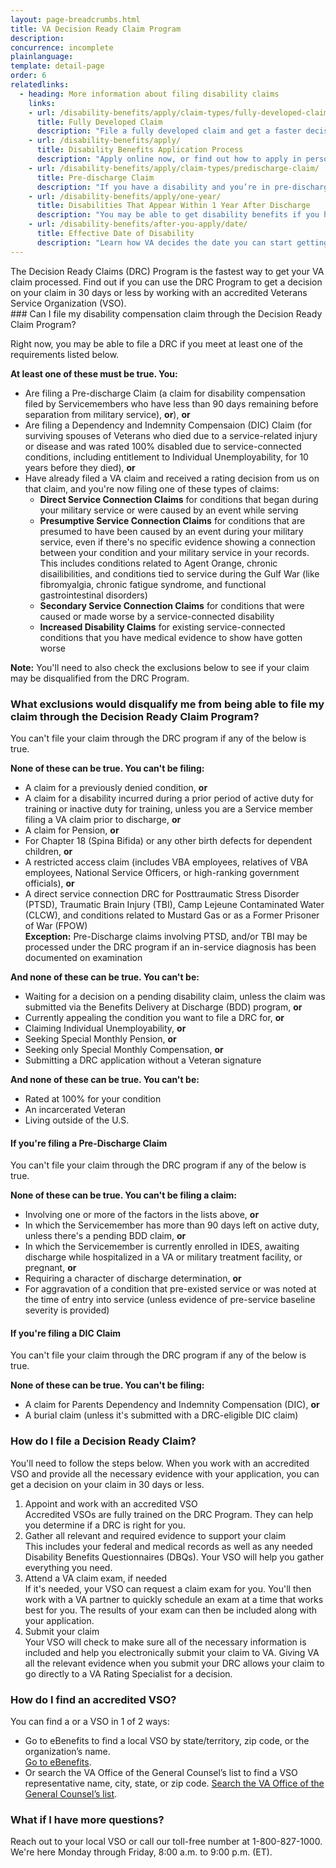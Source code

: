 ```yaml
---
layout: page-breadcrumbs.html
title: VA Decision Ready Claim Program
description: 
concurrence: incomplete
plainlanguage: 
template: detail-page
order: 6
relatedlinks:
  - heading: More information about filing disability claims
    links:
    - url: /disability-benefits/apply/claim-types/fully-developed-claim/
      title: Fully Developed Claim 
      description: "File a fully developed claim and get a faster decision on your disability benefits claim."
    - url: /disability-benefits/apply/
      title: Disability Benefits Application Process
      description: "Apply online now, or find out how to apply in person, by mail, or with the help of a trained professional."
    - url: /disability-benefits/apply/claim-types/predischarge-claim/
      title: Pre-discharge Claim
      description: "If you have a disability and you’re in pre-discharge status right now, you can file a pre-discharge disability claim 180 to 90 days before you leave the military."
    - url: /disability-benefits/apply/one-year/
      title: Disabilities That Appear Within 1 Year After Discharge
      description: "You may be able to get disability benefits if you have an illness that started within a year after you were discharged from service."
    - url: /disability-benefits/after-you-apply/date/
      title: Effective Date of Disability 
      description: "Learn how VA decides the date you can start getting your disability benefits. "
---
```

<div itemscope itemtype="http://schema.org/FAQPage">
<div itemprop="description" class="va-introtext">
The Decision Ready Claims (DRC) Program is the fastest way to get your VA claim processed. Find out if you can use the DRC Program to get a decision on your claim in 30 days or less by working with an accredited Veterans Service Organization (VSO).
</div>


<div class="feature" markdown="1">
### Can I file my disability compensation claim through the Decision Ready Claim Program?

Right now, you may be able to file a DRC if you meet at least one of the requirements listed below.

**At least one of these must be true. You:**

- Are filing a Pre-discharge Claim (a claim for disability compensation filed by Servicemembers who have less than 90 days remaining before separation from military service), **or**), **or**
- Are filing a Dependency and Indemnity Compensaion (DIC) Claim (for surviving spouses of Veterans who died due to a service-related injury or disease and was rated 100% disabled due to service-connected conditions, including entitlement to Individual Unemployability, for 10 years before they died), **or** 
- Have already filed a VA claim and received a rating decision from us on that claim, and you're now filing one of these types of claims:
  - **Direct Service Connection Claims** for conditions that began during your military service or were caused by an event while serving
  - **Presumptive Service Connection Claims** for conditions that are presumed to have been caused by an event during your military service, even if there's no specific evidence showing a connection between your condition and your military service in your records. This includes conditions related to Agent Orange, chronic disailibilities, and conditions tied to service during the Gulf War (like fibromyalgia, chronic fatigue syndrome, and functional gastrointestinal disorders)
  - **Secondary Service Connection Claims** for conditions that were caused or made worse by a service-connected disability
  - **Increased Disability Claims** for existing service-connected conditions that you have medical evidence to show have gotten worse

**Note:** You'll need to also check the exclusions below to see if your claim may be disqualified from the DRC Program.

</div>

<div class="feature" markdown="1">

### What exclusions would disqualify me from being able to file my claim through the Decision Ready Claim Program?

You can't file your claim through the DRC program if any of the below is true.

**None of these can be true. You can't be filing:**
- A claim for a previously denied condition, **or**
- A claim for a disability incurred during a prior period of active duty for training or inactive duty for training, unless you are a Service member filing a VA claim prior to discharge, **or**
- A claim for Pension, **or**
- For Chapter 18 (Spina Bifida) or any other birth defects for dependent children, **or**
- A restricted access claim (includes VBA employees, relatives of VBA employees, National Service Officers, or high-ranking government officials), **or**
- A direct service connection DRC for Posttraumatic Stress Disorder (PTSD), Traumatic Brain Injury (TBI), Camp Lejeune Contaminated Water (CLCW), and conditions related to Mustard Gas or as a Former Prisoner of War (FPOW)<br>
**Exception:** Pre-Discharge claims involving PTSD, and/or TBI may be processed under the DRC program if an in-service diagnosis has been documented on examination

**And none of these can be true. You can't be:**
- Waiting for a decision on a pending disability claim, unless the claim was submitted via the Benefits Delivery at Discharge (BDD) program, **or**
- Currently appealing the condition you want to file a DRC for, **or**
- Claiming Individual Unemployability, **or**
- Seeking Special Monthly Pension, **or**
- Seeking only Special Monthly Compensation, **or**
- Submitting a DRC application without a Veteran signature

**And none of these can be true. You can't be:**
- Rated at 100% for your condition
- An incarcerated Veteran
- Living outside of the U.S.

#### If you're filing a Pre-Discharge Claim

You can't file your claim through the DRC program if any of the below is true.

**None of these can be true. You can't be filing a claim:**
- Involving one or more of the factors in the lists above, **or**
- In which the Servicemember has more than 90 days left on active duty, unless there's a pending BDD claim, **or**
- In which the Servicemember is currently enrolled in IDES, awaiting discharge while hospitalized in a VA or military treatment facility, or pregnant, **or**
- Requiring a character of discharge determination, **or**
- For aggravation of a condition that pre-existed service or was noted at the time of entry into service (unless evidence of pre-service baseline severity is provided)

#### If you're filing a DIC Claim

You can't file your claim through the DRC program if any of the below is true.

**None of these can be true. You can't be filing:**
- A claim for Parents Dependency and Indemnity Compensation (DIC), **or**
- A burial claim (unless it's submitted with a DRC-eligible DIC claim)

</div>

### How do I file a Decision Ready Claim?

You'll need to follow the steps below. When you work with an accredited VSO and provide all the necessary evidence with your application, you can get a decision on your claim in 30 days or less.

<ol class="process">
  <li class="process-step list-one">Appoint and work with an accredited VSO</li>
  Accredited VSOs are fully trained on the DRC Program. They can help you determine if a DRC is right for you. 
  
  <li class="process-step list-two">Gather all relevant and required evidence to support your claim</li>
  This includes your federal and medical records as well as any needed Disability Benefits Questionnaires (DBQs). Your VSO will help you gather everything you need.
  <li class="process-step list-three">Attend a VA claim exam, if needed</li>
  If it's needed, your VSO can request a claim exam for you. You'll then work with a VA partner to quickly schedule an exam at a time that works best for you. The results of your exam can then be included along with your application.
  <li class="process-step list-three">Submit your claim</li>
  Your VSO will check to make sure all of the necessary information is included and help you electronically submit your claim to VA. Giving VA all the relevant evidence when you submit your DRC allows your claim to go directly to a VA Rating Specialist for a decision.
  
</ol>

### How do I find an accredited VSO?

You can find a or a VSO in 1 of 2 ways:

- Go to eBenefits to find a local VSO by state/territory, zip code, or the organization’s name.<br> 
[Go to eBenefits](https://www.ebenefits.va.gov/ebenefits/vso-search).
- Or search the VA Office of the General Counsel’s list to find a VSO representative name, city, state, or zip code. 
[Search the VA Office of the General Counsel’s list](https://www.va.gov/ogc/apps/accreditation/index.asp).

### What if I have more questions?

Reach out to your local VSO or call our toll-free number at 1-800-827-1000. We're here Monday through Friday, 8:00 a.m. to 9:00 p.m. (ET).




